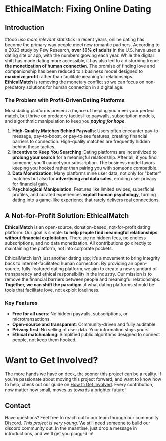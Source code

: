 # EthicalMatch: Fixing Online Dating

## Introduction
#todo *use more relevant statistics*
In recent years, online dating has become the primary way people meet new romantic partners. According to a 2023 study by Pew Research, **over 30% of adults** in the U.S. have used a dating site or app, with the numbers growing each year. While the digital shift has made dating more accessible, it has also led to a disturbing trend: **the monetization of human connection**. The promise of finding love and companionship has been reduced to a business model designed to **maximize profit** rather than facilitate meaningful relationships. **EthicalMatch** is removing the monetary conflict so we can focus on non-predatory solutions for human connection in a digital age.

### The Problem with Profit-Driven Dating Platforms
Most dating platforms present a façade of helping you meet your perfect match, but thrive on predatory tactics like paywalls, subscription models, and algorithmic manipulation to keep you ***paying for hope***.
1. **High-Quality Matches Behind Paywalls**: Users often encounter pay-to-message, pay-to-boost, or pay-to-see features, creating financial barriers to connection. High-quality matches are frequently hidden behind these tactics.
1. **Incentive to Keep You Searching**: Dating platforms are incentivized to **prolong your search** for a meaningful relationship. After all, if you find someone, you'll cancel your subscription. The business model favors keeping you hooked rather than pairing you with someone compatible.    
1. **Data Monetization**: Many platforms mine user data, not only for "better" matches but also for **advertising and data sales**, eroding user privacy for financial gain.    
1. **Psychological Manipulation**: Features like limited swipes, superficial profiles, and curated experiences **exploit human psychology**, turning dating into a game-like experience that rarely delivers real connections.    

## A Not-for-Profit Solution: EthicalMatch
**EthicalMatch** is an open-source, donation-based, not-for-profit dating platform. Our goal is simple: **to help people find meaningful relationships without financial exploitation**. There are no hidden fees, no endless subscriptions, and no data monetization. All contributions go directly to maintaining the platform, not into corporate pockets.

EthicalMatch isn’t just another dating app; it’s a movement to bring integrity back to internet-facilitated human connection. By providing an open-source, fully-featured dating platform, we aim to create a new standard of transparency and ethical responsibility in the industry. Our mission is to remove the financial barriers between people and meaningful relationships.
**Together, we can shift the paradigm** of what dating platforms should be: tools that facilitate love, not exploit loneliness.

### Key Features
- **Free for all users**: No hidden paywalls, subscriptions, or microtransactions.
- **Open-source and transparent**: Community-driven and fully auditable.
- **Privacy first**: No selling of user data. Your information stays yours.
- **Ethical matchmaking**: Simplified public algorithms designed to connect people, not keep them hooked.

# Want to Get Involved?
The more hands we have on deck, the sooner this project can be a reality. If you're passionate about moving this project forward, and want to know how to help, check out our guide on [How to Get Involved](How%20to%20Get%20Involved.md). Every contribution, now matter how small, moves us towards a brighter future!
## Contact
Have questions? Feel free to reach out to our team through our community [Discord](https://discord.gg/P7qfVuqMXz).
*This project is very young*. We still need someone to build our discord community out. In the meantime, just drop a message in introductions, and we'll get you plugged in!